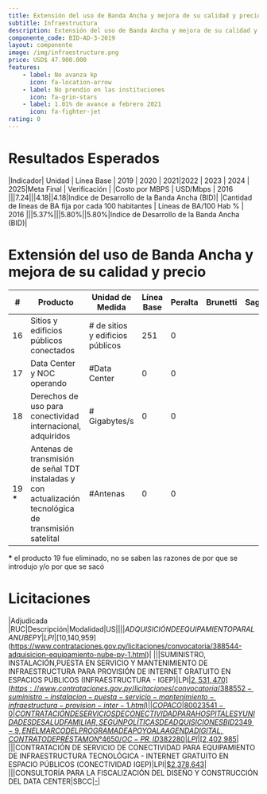 ```yaml
---
title: Extensión del uso de Banda Ancha y mejora de su calidad y precio
subtitle: Infraestructura
description: Extensión del uso de Banda Ancha y mejora de su calidad y precio
componente_code: BID-AD-3-2019
layout: componente
image: /img/infraestructure.png
price: USD$ 47.900.000
features:
    - label: No avanza kp
      icon: fa-location-arrow
    - label: No prendio en las instituciones
      icon: fa-grin-stars
    - label: 1.01% de avance a febrero 2021
      icon: fa-fighter-jet
rating: 0
---
```


# Resultados Esperados

|Indicador| Unidad | Línea Base | 2019 | 2020 | 2021|2022 | 2023 | 2024 | 2025|Meta Final | Verificación |
|Costo por MBPS | USD/Mbps | 2016 |||7.24|||4.18||4.18|Indice de Desarrollo de la Banda Ancha (BID)|
|Cantidad de líneas de BA fíja por cada 100 habitantes | Lineas de BA/100 Hab % | 2016 |||5.37%|||5.80%||5.80%|Indice de Desarrollo de la Banda Ancha (BID)|

# Extensión del uso de Banda Ancha y mejora de su calidad y precio

|#| Producto | Unidad de Medida| Línea Base|Peralta|Brunetti|Saguier|Esperado|
|-|--------------------|-----------------|-------- |-----------|-|-|--|
|16|Sitios y edificios públicos conectados|# de sitios y edificios públicos|251|0|||70|
|17|Data Center y NOC operando|#Data Center|0|0|||0|
|18|Derechos de uso para conectividad internacional, adquiridos|# Gigabytes/s|0|0|||0|
|19 __*__ |Antenas de transmisión de señal TDT instaladas y con actualización tecnológica de transmisión satelital|#Antenas|0|0|||13|

__*__ el producto 19 fue eliminado, no se saben las razones de por que se introdujo y/o por que se sacó


# Licitaciones

|Adjudicada |RUC|Descripción|Modalidad|US$|
|||ADQUISICIÓN DE EQUIPAMIENTO PARA LA NUBE PY|LPI|[$10,140,959](https://www.contrataciones.gov.py/licitaciones/convocatoria/388544-adquisicion-equipamiento-nube-py-1.html)|
|||SUMINISTRO, INSTALACIÓN,PUESTA EN SERVICIO Y MANTENIMIENTO DE INFRAESTRUCTURA PARA PROVISIÓN DE INTERNET GRATUITO EN ESPACIOS PÚBLICOS (INFRAESTRUCTURA - IGEP)|LPI|[$2,531,470](https://www.contrataciones.gov.py/licitaciones/convocatoria/388552-suministro-instalacion-puesta-servicio-mantenimiento-infraestructura-provision-inter-1.html)|
|COPACO|80023541-0|CONTRATACIÓN DE SERVICIOS DE CONECTIVIDAD PARA HOSPITALES Y UNIDADES DE SALUD FAMILIAR, SEGÚN POLÍTICAS DE ADQUISICIONES BID2349-9, EN EL MARCO DEL PROGRAMA DE APOYO A LA AGENDA DIGITAL, CONTRATO DE PRÉSTAMON°4650/OC-PR, ID 382280|LPI|[$2,402,985](https://www.contrataciones.gov.py/licitaciones/adjudicacion/382280-contratacion-servicios-conectividad-hospitales-unidades-salud-familiar-1/resumen-adjudicacion.html)|
|||CONTRATACIÓN DE SERVICIO DE CONECTIVIDAD PARA EQUIPAMIENTO DE INFRAESTRUCTURA TECNOLÓGICA - INTERNET GRATUITO EN ESPACIO PÚBLICOS (CONECTIVIDAD IGEP)|LPI|[$2,378,643](https://www.contrataciones.gov.py/licitaciones/convocatoria/388548-suministro-servicio-conectividad-equipamiento-infraestructura-tecnologica-internet-1.html)|
|||CONSULTORÍA PARA LA FISCALIZACIÓN DEL DISEÑO Y CONSTRUCCIÓN DEL DATA CENTER|SBCC|[-](https://www.contrataciones.gov.py/licitaciones/precalificacion/677-2020-consultoria-fiscalizacion-diseno-construccion-data-center.html)|
